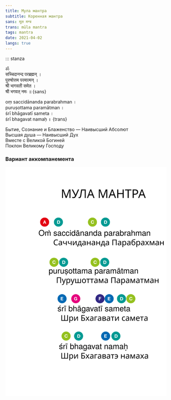 ```yaml
---
title: Мула мантра
subtitle: Коренная мантра
sans: मूल मन्त्र
trans: mūla mantra
tags: mantra
date: 2021-04-02
langs: true
---
```


::: stanza

ॐ    
सच्चिदानन्द परब्रह्मन् ।   
पुरुषोत्तम परमात्मन् ।   
श्री भागवती समेत ।   
श्री भगवत् नमः ॥ {sans}


оṃ saccidānanda parabrahman ।   
puruṣottama paramātman ।   
śrī bhāgavatī sameta ।   
śrī bhagavat namaḥ ॥ {trans}

Бытие, Сознание и Блаженство — Наивысший Абсолют   
Высшая душа — Наивысший Дух   
Вместе с Великой Богиней   
Поклон Великому Господу


### Вариант аккомпанемента

![Мула мантра](./mula.svg)
